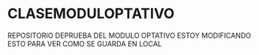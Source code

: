 # CLASEMODULOPTATIVO
REPOSITORIO DEPRUEBA DEL MODULO OPTATIVO
ESTOY MODIFICANDO ESTO PARA VER COMO SE GUARDA EN LOCAL
